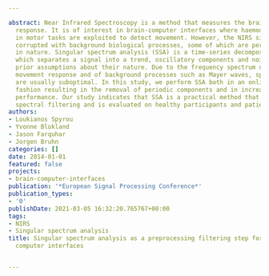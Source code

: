 ---
abstract: Near Infrared Spectroscopy is a method that measures the brain's haemodynamic
  response. It is of interest in brain-computer interfaces where haemodynamic patterns
  in motor tasks are exploited to detect movement. However, the NIRS signal is usually
  corrupted with background biological processes, some of which are periodic or quasi-periodic
  in nature. Singular spectrum analysis (SSA) is a time-series decomposition method
  which separates a signal into a trend, oscillatory components and noise with minimal
  prior assumptions about their nature. Due to the frequency spectrum overlap of the
  movement response and of background processes such as Mayer waves, spectral filters
  are usually suboptimal. In this study, we perform SSA both in an online and a block
  fashion resulting in the removal of periodic components and in increased classification
  performance. Our study indicates that SSA is a practical method that can replace
  spectral filtering and is evaluated on healthy participants and patients with tetraplegia.
authors:
- Loukianos Spyrou
- Yvonne Blokland
- Jason Farquhar
- Jorgen Bruhn
categories: []
date: 2014-01-01
featured: false
projects:
- brain-computer-interfaces
publication: '*European Signal Processing Conference*'
publication_types:
- '0'
publishDate: 2021-03-05 16:32:20.765767+00:00
tags:
- NIRS
- Singular spectrum analysis
title: Singular spectrum analysis as a preprocessing filtering step for fNIRS brain
  computer interfaces

---
